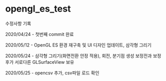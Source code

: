 # opengl_es_test

수정사항 기록

2020/04/24 - 첫번째 commit 완료

2020/05/12 - OpenGL ES 환경 재구축 및 UI 디자인 업데이트, 삼각형 그리기

2020/05/24 - 삼각형 그리기(화면전환 안정 적용), 회전, 분기점 생성 보정전과 보정후가 서로다른 GLSurfaceView 보유

2020/05/25 - opencsv 추가, csv파일 로드 확인
